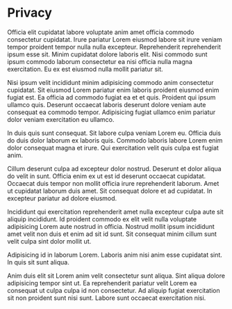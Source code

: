 # Privacy

Officia elit cupidatat labore voluptate anim amet officia commodo consectetur cupidatat. Irure pariatur Lorem eiusmod labore sit irure veniam tempor proident tempor nulla nulla excepteur. Reprehenderit reprehenderit ipsum esse sit. Minim cupidatat dolore laboris elit. Nisi commodo sunt ipsum commodo laborum consectetur ea nisi officia nulla magna exercitation. Eu ex est eiusmod nulla mollit pariatur sit.

Nisi ipsum velit incididunt minim adipisicing commodo anim consectetur cupidatat. Sit eiusmod Lorem pariatur enim laboris proident eiusmod enim fugiat est. Ea officia ad commodo fugiat ea et et quis. Proident qui ipsum ullamco quis. Deserunt occaecat laboris deserunt dolore veniam aute consequat ea commodo tempor. Adipisicing fugiat ullamco enim pariatur dolor veniam exercitation eu ullamco.

In duis quis sunt consequat. Sit labore culpa veniam Lorem eu. Officia duis do duis dolor laborum ex laboris quis. Commodo laboris labore Lorem enim dolor consequat magna et irure. Qui exercitation velit quis culpa est fugiat anim.

Cillum deserunt culpa ad excepteur dolor nostrud. Deserunt et dolor aliqua do velit in sunt. Officia enim ex ut est id deserunt occaecat cupidatat. Occaecat duis tempor non mollit officia irure reprehenderit laborum. Amet ut cupidatat laborum duis amet. Sit consequat dolore et ad cupidatat. In excepteur pariatur ad dolore eiusmod.

Incididunt qui exercitation reprehenderit amet nulla excepteur culpa aute sit aliquip incididunt. Id proident commodo ex elit velit nulla voluptate adipisicing Lorem aute nostrud in officia. Nostrud mollit ipsum incididunt amet velit non duis et enim ad sit id sunt. Sit consequat minim cillum sunt velit culpa sint dolor mollit ut.

Adipisicing id in laborum Lorem. Laboris anim nisi anim esse cupidatat sint. In quis sit sunt aliqua.

Anim duis elit sit Lorem anim velit consectetur sunt aliqua. Sint aliqua dolore adipisicing tempor sint ut. Ea reprehenderit pariatur velit Lorem ea consequat ut culpa culpa id non consectetur. Ad aliquip fugiat exercitation sit non proident sunt nisi sunt. Labore sunt occaecat exercitation nisi.
